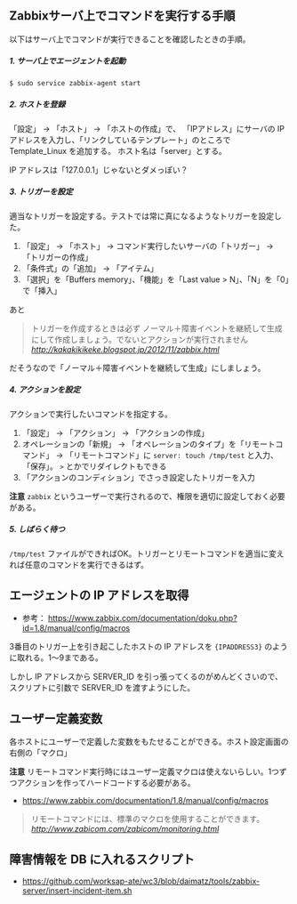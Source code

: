 Zabbixサーバ上でコマンドを実行する手順
----

以下はサーバ上でコマンドが実行できることを確認したときの手順。

##### 1. サーバ上でエージェントを起動

```bash
$ sudo service zabbix-agent start
```

##### 2. ホストを登録

「設定」 -> 「ホスト」 -> 「ホストの作成」で、 「IPアドレス」にサーバの IP アドレスを入力し、「リンクしているテンプレート」のところで Template\_Linux を追加する。
ホスト名は「server」とする。

IP アドレスは「127.0.0.1」じゃないとダメっぽい？

##### 3. トリガーを設定

適当なトリガーを設定する。テストでは常に真になるようなトリガーを設定した。

1. 「設定」 -> 「ホスト」 -> コマンド実行したいサーバの「トリガー」 -> 「トリガーの作成」
2. 「条件式」の「追加」 -> 「アイテム」
3. 「選択」を「Buffers memory」、「機能」を「Last value > N」、「N」を「0」で「挿入」

あと

> トリガーを作成するときは必ず
ノーマル＋障害イベントを継続して生成
にして作成しましょう。でないとアクションが実行されません
<cite>http://kakakikikeke.blogspot.jp/2012/11/zabbix.html</cite>

だそうなので「ノーマル＋障害イベントを継続して生成」にしましょう。

##### 4. アクションを設定

アクションで実行したいコマンドを指定する。

1. 「設定」 -> 「アクション」 -> 「アクションの作成」
2. オペレーションの「新規」 -> 「オペレーションのタイプ」を「リモートコマンド」 -> 「リモートコマンド」に `server: touch /tmp/test` と入力、「保存」。 `>` とかでリダイレクトもできる
3. 「アクションのコンディション」でさっき設定したトリガーを入力

**注意** `zabbix` というユーザーで実行されるので、権限を適切に設定しておく必要がある。

##### 5. しばらく待つ

`/tmp/test` ファイルができればOK。トリガーとリモートコマンドを適当に変えれば任意のコマンドを実行できるはず。

エージェントの IP アドレスを取得
----

- 参考： <https://www.zabbix.com/documentation/doku.php?id=1.8/manual/config/macros>

3番目のトリガー上を引き起こしたホストの IP アドレスを `{IPADDRESS3}` のように取れる。1〜9まである。

しかし IP アドレスから SERVER_ID を引っ張ってくるのがめんどくさいので、スクリプトに引数で SERVER_ID を渡すようにした。

ユーザー定義変数
----

各ホストにユーザーで定義した変数をもたせることができる。ホスト設定画面の右側の「マクロ」

**注意** リモートコマンド実行時にはユーザー定義マクロは使えないらしい。1つずつアクションを作ってハードコードする必要がある。

- <https://www.zabbix.com/documentation/1.8/manual/config/macros>

>リモートコマンドには、標準のマクロを使用することができます。
<cite>http://www.zabicom.com/zabicom/monitoring.html</cite>

障害情報を DB に入れるスクリプト
----

- <https://github.com/worksap-ate/wc3/blob/daimatz/tools/zabbix-server/insert-incident-item.sh>